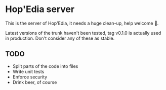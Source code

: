 # Hop'Edia server
This is the server of Hop'Edia, it needs a huge clean-up, help welcome 🍻.

Latest versions of the trunk haven't been tested, tag v0.1.0 is actually used in production.
Don't consider any of these as stable.

## TODO
 - Split parts of the code into files
 - Write unit tests
 - Enforce security
 - Drink beer, of course
